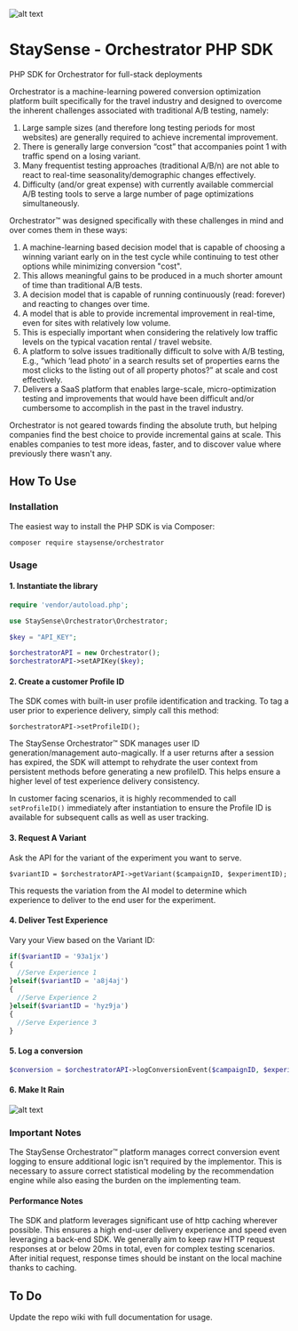 ![alt text](http://staysense.com/img/staysense-logo.png "StaySense Orchestrator")

StaySense - Orchestrator PHP SDK
================================
PHP SDK for Orchestrator for full-stack deployments

Orchestrator is a machine-learning powered conversion optimization platform built specifically for the travel industry and designed to overcome the inherent challenges associated with traditional A/B testing, namely:

1. Large sample sizes (and therefore long testing periods for most websites) are generally required to achieve incremental improvement.
2. There is generally large conversion “cost” that accompanies point 1 with traffic spend on a losing variant.
3. Many frequentist testing approaches (traditional A/B/n) are not able to react to real-time seasonality/demographic changes effectively.
4. Difficulty (and/or great expense) with currently available commercial A/B testing tools to serve a large number of page optimizations simultaneously.

Orchestrator™ was designed specifically with these challenges in mind and over comes them in these ways:

1. A machine-learning based decision model that is capable of choosing a winning variant early on in the test cycle while continuing to test other options while minimizing conversion "cost".
  1. This allows meaningful gains to be produced in a much shorter amount of time than traditional A/B tests.
2. A decision model that is capable of running continuously (read: forever) and reacting to changes over time.
3. A model that is able to provide incremental improvement in real-time, even for sites with relatively low volume.
  1. This is especially important when considering the relatively low traffic levels on the typical vacation rental / travel website.
4. A platform to solve issues traditionally difficult to solve with A/B testing, E.g., “which ‘lead photo’ in a search results set of properties earns the most clicks to the listing out of all property photos?” at scale and cost effectively.
5. Delivers a SaaS platform that enables large-scale, micro-optimization testing and improvements that would have been difficult and/or cumbersome to accomplish in the past in the travel industry.

Orchestrator is not geared towards finding the absolute truth, but helping companies find the best choice to provide incremental gains at scale. This enables companies to test more ideas, faster, and to discover value where previously there wasn't any.

How To Use
----------

### Installation
The easiest way to install the PHP SDK is via Composer:

`composer require staysense/orchestrator`

### Usage

#### 1. Instantiate the library

```php
require 'vendor/autoload.php';

use StaySense\Orchestrator\Orchestrator;

$key = "API_KEY";

$orchestratorAPI = new Orchestrator();
$orchestratorAPI->setAPIKey($key);
```

#### 2. Create a customer Profile ID

The SDK comes with built-in user profile identification and tracking. To tag a user prior to experience delivery, simply call this method:

`$orchestratorAPI->setProfileID();`

The StaySense Orchestrator™ SDK manages user ID generation/management auto-magically. If a user returns after a session has expired, the SDK will attempt to rehydrate the user context from persistent methods before generating a new profileID. This helps ensure a higher level of test experience delivery consistency.

In customer facing scenarios, it is highly recommended to call `setProfileID()` immediately after instantiation to ensure the Profile ID is available for subsequent calls as well as user tracking.

#### 3. Request A Variant

Ask the API for the variant of the experiment you want to serve.

`$variantID = $orchestratorAPI->getVariant($campaignID, $experimentID);`

This requests the variation from the AI model to determine which experience to deliver to the end user for the experiment.

#### 4. Deliver Test Experience

Vary your View based on the Variant ID:

```php
if($variantID = '93a1jx')
{
  //Serve Experience 1
}elseif($variantID = 'a8j4aj')
{
  //Serve Experience 2
}elseif($variantID = 'hyz9ja')
{
  //Serve Experience 3
}
```

#### 5. Log a conversion

```php
$conversion = $orchestratorAPI->logConversionEvent($campaignID, $experimentID, $variantID);
```

#### 6. Make It Rain
![alt text](https://i.giphy.com/media/l41lZccR1oUigYeNa/giphy-downsized.gif)

### Important Notes

The StaySense Orchestrator™ platform manages correct conversion event logging to ensure additional logic isn't required by the implementor. This is necessary to assure correct statistical modeling by the recommendation engine while also easing the burden on the implementing team.

#### Performance Notes

The SDK and platform leverages significant use of http caching wherever possible. This ensures a high end-user delivery experience and speed even leveraging a back-end SDK. We generally aim to keep raw HTTP request responses at or below 20ms in total, even for complex testing scenarios. After initial request, response times should be instant on the local machine thanks to caching.


To Do
-----

Update the repo wiki with full documentation for usage.
